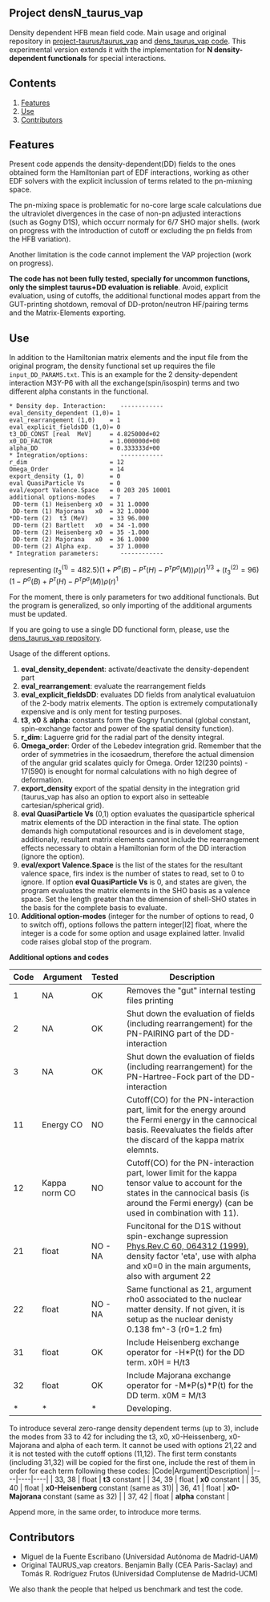 ## Project densN_taurus_vap
Density dependent HFB mean field code. Main usage and original repository in [project-taurus/taurus_vap](https://github.com/project-taurus/taurus_vap.git) and [dens_taurus_vap code](https://github.com/migueldelafuente1/dens_taurus_vap). This experimental version extends it with the implementation for **N density-dependent functionals** for special interactions.

## Contents

1. [Features](#Features)
2. [Use](#Use)
3. [Contributors](#Contributors)

## Features
Present code appends the density-dependent(DD) fields to the ones obtained form the Hamiltonian part of EDF interactions, working as other EDF solvers with the explicit inclussion of terms related to the pn-mixning space.

The pn-mixing space is problematic for no-core large scale calculations due the ultraviolet divergences in the case of non-pn adjusted interactions (such as Gogny D1S), which occurr normaly for 6/7 SHO major shells. (work on progress with the introduction of cutoff or excluding the pn fields from the HFB variation).

Another limitation is the code cannot implement the VAP projection (work on progress).

**The code has not been fully tested, specially for uncommon functions, only the simplest taurus+DD evaluation is reliable**. Avoid, explicit evaluation, using of cutoffs, the additional functional modes appart from the GUT-printing shotdown, removal of DD-proton/neutron HF/pairing terms and the Matrix-Elements exporting.

## Use
In addition to the Hamiltonian matrix elements and the input file from the original program, the density functional set up requires the file `input_DD_PARAMS.txt`. This is an example for the 2 density-dependent interaction M3Y-P6 with all the exchange(spin/isospin) terms and two different alpha constants in the functional.
```
* Density dep. Interaction:    ------------
eval_density_dependent (1,0)= 1
eval_rearrangement (1,0)    = 1
eval_explicit_fieldsDD (1,0)= 0
t3_DD_CONST [real  MeV]     = 4.825000d+02
x0_DD_FACTOR                = 1.000000d+00
alpha_DD                    = 0.333333d+00
* Integration/options:         ------------
r_dim                       = 12
Omega_Order                 = 14
export_density (1, 0)       = 0
eval QuasiParticle Vs       = 0
eval/export Valence.Space   = 0 203 205 10001
additional options-modes    = 7
 DD-term (1) Heisenberg x0  = 31 1.0000
 DD-term (1) Majorana   x0  = 32 1.0000
*DD-term (2)  t3 (MeV)      = 33 96.000
 DD-term (2) Bartlett   x0  = 34 -1.000
 DD-term (2) Heisenberg x0  = 35 -1.000
 DD-term (2) Majorana   x0  = 36 1.0000
 DD-term (2) Alpha exp.     = 37 1.0000
* Integration parameters:      ------------
```
representing
$(t_3^{(1)}=482.5)(1+P^\sigma(B) -  P^\tau(H) - P^\tau P^\sigma(M)) \rho(r)^{1/3} + (t_3^{(2)}=96)(1 - P^\sigma(B) + P^\tau(H) - P^\tau P^\sigma(M)) \rho(r)^{1}$

For the moment, there is only parameters for two additional functionals. But the program is generalized, so only importing of the additional arguments must be updated.

If you are going to use a single DD functional form, please, use the [dens_taurus_vap repository](https://github.com/migueldelafuente1/dens_taurus_vap).

Usage of the different options.
1. **eval_density_dependent**: activate/deactivate the density-dependent part
2. **eval_rearrangement**: evaluate the rearrangement fields
3. **eval_explicit_fieldsDD**: evaluates DD fields from analytical evaluatuion of the 2-body matrix elements. The option is extremely computationally expensive and is only ment for testing purposes.
4. **t3**, **x0** & **alpha**: constants form the Gogny functional (global constant, spin-exchange factor and power of the spatial density function).
5. **r_dim**: Laguerre grid for the radial part of the density integral.
6. **Omega_order**: Order of the Lebedev integration grid. Remember that the order of symmetries in the icosaedrum, therefore the actual dimension of the angular grid scalates quicly for Omega. Order 12(230 points) - 17(590) is enought for normal calculations with no high degree of deformation.
7. **export_density** export of the spatial density in the integration grid (taurus\_vap has also an option to export also in setteable cartesian/spherical grid).
8. **eval QuasiParticle Vs** (0,1) option evaluates the quasiparticle spherical matrix elements of the DD interaction in the final state. The option demands high computational resources and is in develoment stage, additionaly, resultant matrix elements cannot include the rearrangement effects necessary to obtain a Hamiltonian form of the DD interaction (ignore the option).
9. **eval/export Valence.Space** is the list of the states for the resultant valence space, firs index is the number of states to read, set to 0 to ignore. If option **eval QuasiParticle Vs** is 0, and states are given, the program evaluates the matrix elements in the SHO basis as a valence space. Set the length greater than the dimension of shell-SHO states in the basis for the complete basis to evaluate.
10. **Additional option-modes** (integer for the number of options to read, 0 to switch off), options follows the pattern integer[I2] float, where the integer is a code for some option and usage explained latter. Invalid code raises global stop of the program.


**Additional options and codes**

|Code|Argument|Tested | Description|
|----|----|----|----|
| 1 | NA | OK | Removes the "gut" internal testing files printing |
| 2 | NA | OK | Shut down the evaluation of fields (including rearrangement) for the PN-PAIRING part of the DD-interaction |
| 3 | NA | OK | Shut down the evaluation of fields (including rearrangement) for the PN-Hartree-Fock part of the DD-interaction |
| 11 | Energy CO | NO | Cutoff(CO) for the PN-interaction part, limit for the energy around the Fermi energy in the cannocical basis. Reevaluates the fields after the discard of the kappa matrix elemnts.|
| 12 | Kappa norm CO | NO | Cutoff(CO) for the PN-interaction part, lower limit for the kappa tensor value to account for the states in the cannocical basis (is around the Fermi energy)  (can be used in combination with 11).|
| 21 | float | NO - NA | Funcitonal for the D1S without spin-exchange supression [Phys.Rev.C 60, 064312 (1999)](https://doi.org/10.1103/PhysRevC.60.064312), density factor 'eta', use with alpha and x0=0 in the main arguments, also with argument 22|
| 22 | float | NO - NA | Same functional as 21, argument rho0 associated to the nuclear matter density. If not given, it is setup as the nuclear denisty 0.138 fm^-3 (r0=1.2 fm)|
| 31 | float | OK | Include Heisenberg exchange operator for -H\*P(t) for the DD term. x0H = H/t3 |
| 32 | float | OK | Include Majorana exchange operator for -M\*P(s)\*P(t) for the DD term. x0M = M/t3|
| \* | \* | \* | Developing. |


To introduce several zero-range density dependent terms (up to 3), include the modes from 33 to 42 for including the t3, x0, x0-Heissenberg, x0-Majorana and alpha of each term. It cannot be used with options 21,22 and it is not tested with the cutoff options (11,12). The first term constants (including 31,32) will be copied for the first one, include the rest of them in order for each term following these codes:
|Code|Argument|Description|
|----|----|----|
| 33, 38 | float | **t3** constant |
| 34, 39 | float | **x0** constant |
| 35, 40 | float | **x0-Heisenberg** constant (same as 31)|
| 36, 41 | float | **x0-Majorana** constant (same as 32) |
| 37, 42 | float | **alpha** constant |

Append more, in the same order, to introduce more terms.

## Contributors 

* Miguel de la Fuente Escribano (Universidad Autónoma de Madrid-UAM)
* Original TAURUS_vap creators. Benjamin Bally (CEA Paris-Saclay) and Tomás R. Rodríguez Frutos (Universidad Complutense de Madrid-UCM)

We also thank the people that helped us benchmark and test the code.



